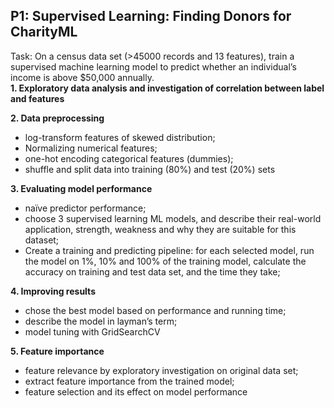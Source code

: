 ## P1: Supervised Learning: Finding Donors for CharityML
Task: On a census data set (>45000 records and 13 features), train a supervised machine learning model to predict whether an individual’s income is above $50,000 annually. <br>
**1. Exploratory data analysis and investigation of correlation between label and features**<br>

**2. Data preprocessing**
 - log-transform features of skewed distribution;
 - Normalizing numerical features;
 - one-hot encoding categorical features (dummies);
 - shuffle and split data into training (80%) and test (20%) sets<br>
 
**3. Evaluating model performance**
 - naïve predictor performance; 
 - choose 3 supervised learning ML models, and describe their real-world application, strength, weakness and why they are suitable for this dataset;
 - Create a training and predicting pipeline: for each selected model, run the model on 1%, 10% and 100% of the training model, calculate the accuracy on training and test data set, and the time they take;<br>
 
**4. Improving results**
 - chose the best model based on performance and running time; 
 - describe the model in layman’s term;
 - model tuning with GridSearchCV<br>
 
**5. Feature importance**
 - feature relevance by exploratory investigation on original data set;
 - extract feature importance from the trained model;
 - feature selection and its effect on model performance

